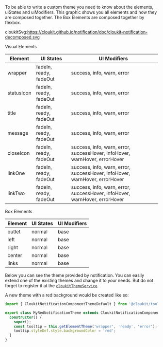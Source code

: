 To be able to write a custom theme you need to know about the elements, uiStates and uiModifiers.
This graphic shows you all elements and how they are composed together. The Box Elements are composed together by flexbox.

cloukitSvg:https://cloukit.github.io/notification/doc/cloukit-notification-decomposed.svg

Visual Elements

| Element | UI States | UI Modifiers |
|---------|----------|-------------|
| wrapper | fadeIn, ready, fadeOut | success, info, warn, error  |
| statusIcon | fadeIn, ready, fadeOut | success, info, warn, error |
| title | fadeIn, ready, fadeOut | success, info, warn, error |
| message | fadeIn, ready, fadeOut | success, info, warn, error |
| closeIcon | fadeIn, ready, fadeOut | success, info, warn, error, successHover, infoHover, warnHover, errorHover |
| linkOne | fadeIn, ready, fadeOut | success, info, warn, error, successHover, infoHover, warnHover, errorHover |
| linkTwo | fadeIn, ready, fadeOut | success, info, warn, error, successHover, infoHover, warnHover, errorHover |


Box Elements

| Element | UI States | UI Modifiers |
|---------|----------|-------------|
| outlet | normal | base |
| left | normal | base |
| right | normal | base |
| center | normal | base |
| links | normal | base |


Below you can see the theme provided by notification. You can easily extend one of the existing themes and change it to your needs. But do not forget to register it at the [`cloukitThemeService`](https://cloukit.github.io/#/guide/themeing).

A new theme with a red background would be created like so:

```typescript
import { CloukitNotificationComponentThemeDefault } from '@cloukit/tooltip';

export class MyRedNotificationTheme extends CloukitNotificationComponentThemeDefault {
  constructor() {
    super();
    const tooltip = this.getElementTheme('wrapper', 'ready', 'error');
    tooltip.styleDef.style.backgroundColor = 'red';
  }
}
```
